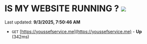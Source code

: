 # IS MY WEBSITE RUNNING ? [![](https://img.shields.io/static/v1?label=Sponsor&message=%E2%9D%A4&logo=GitHub&color=%23fe8e86)](https://github.com/sponsors/Youssef-Lehmam)

Last updated: **9/3/2025, 7:50:46 AM**

- `GET` [https://youssefservice.me](https://youssefservice.me) - **Up** (342ms)
